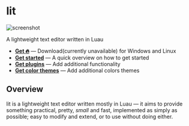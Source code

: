 # lit
![screenshot](https://user-images.githubusercontent.com/3920290/81471642-6c165880-91ea-11ea-8cd1-fae7ae8f0bc4.png)

A lightweight text editor written in Luau

* **[Get :fire:]()** — Download(currently unavailable)
  for Windows and Linux
* **[Get started](doc/usage.md)** — A quick overview on how to get started
* **[Get plugins](https://github.com/rxi/lite-plugins)** — Add additional
  functionality
* **[Get color themes](https://github.com/rxi/lite-colors)** — Add additional colors
  themes

## Overview
lit is a lightweight text editor written mostly in Luau — it aims to provide
something practical, pretty, *small* and fast, implemented as simply as
possible; easy to modify and extend, or to use without doing either.
